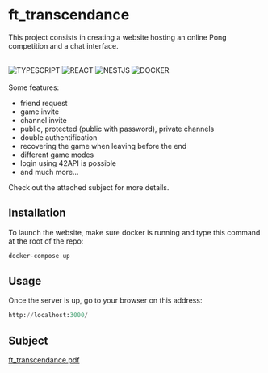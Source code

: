 # ft_transcendance
This project consists in creating a website hosting an online Pong competition and a chat interface. </br></br>

![TYPESCRIPT](https://img.shields.io/badge/TYPESCRIPT-007ACC?style=for-the-badge&logo=typescript&logoColor=white)
![REACT](https://img.shields.io/badge/REACT-61DAFB?style=for-the-badge&logo=react&logoColor=white)
![NESTJS](https://img.shields.io/badge/NESTJS-CC013A?style=for-the-badge&logo=nestjs&logoColor=white)
![DOCKER](https://img.shields.io/badge/DOCKER-0DB7ED?style=for-the-badge&logo=docker&logoColor=white)
</br></br>
Some features:
- friend request
- game invite
- channel invite
- public, protected (public with password), private channels
- double authentification
- recovering the game when leaving before the end
- different game modes
- login using 42API is possible
- and much more...

Check out the attached subject for more details.

## Installation

To launch the website, make sure docker is running and type this command at the root of the repo:

```bash
docker-compose up
```

## Usage

Once the server is up, go to your browser on this address:
```python
http://localhost:3000/
```

## Subject
[ft_transcendance.pdf](https://github.com/pnielly/ft_transcendance/files/8929224/ft_transcendance.pdf)
